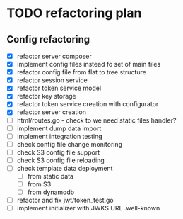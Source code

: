 # TODO refactoring plan

## Config refactoring

- [x] refactor server composer
- [x] implement config files instead fo set of main files
- [x] refactor config file from flat to tree structure
- [x] refactor session service
- [x] refactor token service model
- [x] refactor key storage
- [x] refactor token service creation with configurator
- [x] refactor server creation
- [ ] html/routes.go - check to we need static files handler?
- [ ] implement dump data import
- [ ] implement integration testing
- [ ] check config file change monitoring
- [ ] check S3 config file support
- [ ] check S3 config file reloading
- [ ] check template data deployment
  - [ ] from static data
  - [ ] from S3
  - [ ] from dynamodb
- [ ] refactor and fix jwt/token_test.go
- [ ] implement initializer with JWKS URL .well-known
